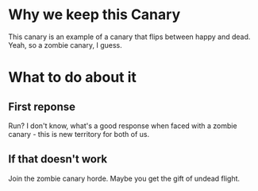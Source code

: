 # Why we keep this Canary

This canary is an example of a canary that flips between happy and dead. Yeah, so a zombie canary, I guess.

# What to do about it

## First reponse

Run? I don't know, what's a good response when faced with a zombie canary - this is new territory for both of us.

## If that doesn't work

Join the zombie canary horde. Maybe you get the gift of undead flight.